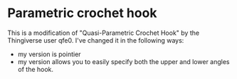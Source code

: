 Parametric crochet hook
=======================

This is a modification of "Quasi-Parametric Crochet Hook" by the Thingiverse
user qfe0. I've changed it in the following ways:

 - my version is pointier
 - my version allows you to easily specify both the upper and lower angles of
   the hook.
